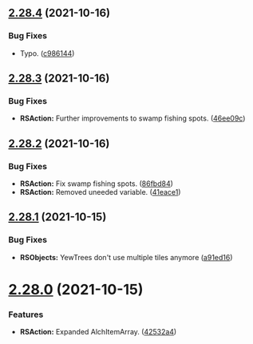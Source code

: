 ## [2.28.4](https://github.com/Torwent/WaspLib/compare/v2.28.3...v2.28.4) (2021-10-16)


### Bug Fixes

* Typo. ([c986144](https://github.com/Torwent/WaspLib/commit/c986144b486f5f3eb2b7b21086890ea4e4bef446))



## [2.28.3](https://github.com/Torwent/WaspLib/compare/v2.28.2...v2.28.3) (2021-10-16)


### Bug Fixes

* **RSAction:** Further improvements to swamp fishing spots. ([46ee09c](https://github.com/Torwent/WaspLib/commit/46ee09cbfbd394ab7db7f0ba7c00da1a69385877))



## [2.28.2](https://github.com/Torwent/WaspLib/compare/v2.28.1...v2.28.2) (2021-10-16)


### Bug Fixes

* **RSAction:** Fix swamp fishing spots. ([86fbd84](https://github.com/Torwent/WaspLib/commit/86fbd84403f95aee1a7493f2c84b88f8700ea1e5))
* **RSAction:** Removed uneeded variable. ([41eace1](https://github.com/Torwent/WaspLib/commit/41eace10c39d199d9d75ba18bd9b9f2635c0f9d2))



## [2.28.1](https://github.com/Torwent/WaspLib/compare/v2.28.0...v2.28.1) (2021-10-15)


### Bug Fixes

* **RSObjects:** YewTrees don't use multiple tiles anymore ([a91ed16](https://github.com/Torwent/WaspLib/commit/a91ed1665ebc013c4b01c7b76c56098d39b64c05))



# [2.28.0](https://github.com/Torwent/WaspLib/compare/v2.27.0...v2.28.0) (2021-10-15)


### Features

* **RSAction:** Expanded AlchItemArray. ([42532a4](https://github.com/Torwent/WaspLib/commit/42532a4c671d1dda7ecda235bf8bf5e69851e429))



